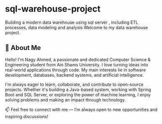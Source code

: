# sql-warehouse-project
Building a modern data warehouse using sql server , including ETL processes, data modeling and analysis 
Welcome to my data warehouse project.
## 👋 About Me

Hello! I'm Nagy Ahmed, a passionate and dedicated Computer Science & Engineering student from Ain Shams University. I love turning ideas into real-world applications through code. My main interests lie in software development, databases, backend systems, and artificial intelligence.

I'm always eager to learn, collaborate, and contribute to open-source projects. Whether it's building a Java-based system, working with Spring Boot and SQL Server, or exploring the power of machine learning, I enjoy solving problems and making an impact through technology.

📫 Feel free to connect with me — I’m always open to new opportunities and inspiring discussions!

